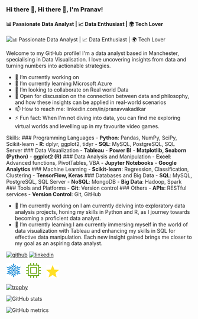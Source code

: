 ### Hi there 👋, Hi there 👋, I'm Pranav!
#### 📊 Passionate Data Analyst | 📈 Data Enthusiast | 🌍 Tech Lover
![📊 Passionate Data Analyst | 📈 Data Enthusiast | 🌍 Tech Lover](https://github.com/Pvakadikar/readme-/blob/main/Data%20Analyst.png)

Welcome to my GitHub profile! I'm a data analyst based in Manchester, specialising in Data Visualisation. I love uncovering insights from data and turning numbers into actionable strategies.

- 🔭 I’m currently working on 
- 🌱 I’m currently learning Microsoft Azure
- 👯 I’m looking to collaborate on Real world Data
- 💬 Open for discussion on the connection between data and philosophy, and how these insights can be applied in real-world scenarios
- 📫 How to reach me: linkedin.com/in/pranavvakadikar
- ⚡ Fun fact: When I'm not diving into data, you can find me exploring virtual worlds and levelling up in my favourite video games.

Skills:   ### Programming Languages - **Python**: Pandas, NumPy, SciPy, Scikit-learn - **R**: dplyr, ggplot2, tidyr - **SQL**: MySQL, PostgreSQL, SQL Server  ### Data Visualization - **Tableau** - **Power BI** - **Matplotlib, Seaborn (Python)** - **ggplot2 (R)**  ### Data Analysis and Manipulation - **Excel**: Advanced functions, PivotTables, VBA - **Jupyter Notebooks** - **Google Analytics**  ### Machine Learning - **Scikit-learn**: Regression, Classification, Clustering - **TensorFlow, Keras**  ### Databases and Big Data - **SQL**: MySQL, PostgreSQL, SQL Server - **NoSQL**: MongoDB - **Big Data**: Hadoop, Spark  ### Tools and Platforms - **Git**: Version control  ### Others - **APIs**: RESTful services - **Version Control**: Git, GitHub

- 🔭 I’m currently working on I am currently delving into exploratory data analysis projects, honing my skills in Python and R, as I journey towards becoming a proficient data analyst. 
- 🌱 I’m currently learning I am currently immersing myself in the world of data visualization with Tableau and enhancing my skills in SQL for effective data manipulation. Each new insight gained brings me closer to my goal as an aspiring data analyst. 


[<img src='https://cdn.jsdelivr.net/npm/simple-icons@3.0.1/icons/github.svg' alt='github' height='40'>](https://github.com/Pvakadikar)  [<img src='https://cdn.jsdelivr.net/npm/simple-icons@3.0.1/icons/linkedin.svg' alt='linkedin' height='40'>](https://www.linkedin.com/in/linkedin.com/in/pranavvakadikar/)  

<a href='https://archiveprogram.github.com/'><img src='https://raw.githubusercontent.com/acervenky/animated-github-badges/master/assets/acbadge.gif' width='40' height='40'></a> <a href='https://docs.github.com/en/developers'><img src='https://raw.githubusercontent.com/acervenky/animated-github-badges/master/assets/devbadge.gif' width='40' height='40'></a> <a href='https://stars.github.com/'><img src='https://raw.githubusercontent.com/acervenky/animated-github-badges/master/assets/starbadge.gif' width='35' height='35'></a> 

[![trophy](https://github-profile-trophy.vercel.app/?username=Pvakadikar)](https://github.com/ryo-ma/github-profile-trophy)

![GitHub stats](https://github-readme-stats.vercel.app/api?username=Pvakadikar&show_icons=true)  

![GitHub metrics](https://metrics.lecoq.io/Pvakadikar)  


